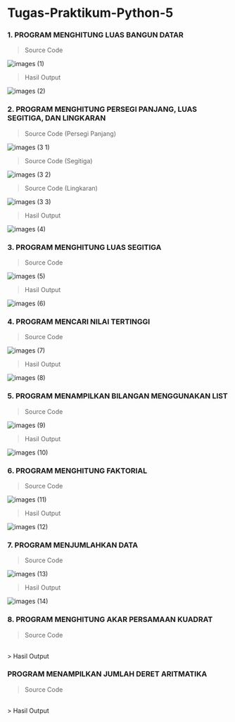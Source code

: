 # Tugas-Praktikum-Python-5

### 1. PROGRAM MENGHITUNG LUAS BANGUN DATAR

> Source Code

![images (1)](https://user-images.githubusercontent.com/93045470/142645549-30c857c1-d801-47a4-a1ed-73672fd9f71b.png)
> Hasil Output

![images (2)](https://user-images.githubusercontent.com/93045470/142645560-218ac0bd-dfb6-4d4f-81ac-835b8830cff3.png)

### 2. PROGRAM MENGHITUNG PERSEGI PANJANG, LUAS SEGITIGA, DAN LINGKARAN

> Source Code (Persegi Panjang)

![images (3 1)](https://user-images.githubusercontent.com/93045470/142645562-093eff1d-6fe6-42e1-b8cb-38c82017ab34.png)<br>
> Source Code (Segitiga)

![images (3 2)](https://user-images.githubusercontent.com/93045470/142645568-0c9aa839-6b87-42ee-bb9d-9c52c464ae01.png)<br>
> Source Code (Lingkaran)

![images (3 3)](https://user-images.githubusercontent.com/93045470/142645571-8a158d08-68f2-482a-bb85-87c02223e6ec.png)<br>
> Hasil Output

![images (4)](https://user-images.githubusercontent.com/93045470/142645577-30f8fdfb-60d9-48d4-b2b2-6e1805fc3fe4.png)

### 3. PROGRAM MENGHITUNG LUAS SEGITIGA

> Source Code

![images (5)](https://user-images.githubusercontent.com/93045470/142619841-1c4b7b4c-d2dc-483a-b081-d9b7548e79ef.png)<br>
> Hasil Output

![images (6)](https://user-images.githubusercontent.com/93045470/142619847-436a7e8b-9a19-43c7-a4b2-96895ca5a58c.png)

### 4. PROGRAM MENCARI NILAI TERTINGGI

> Source Code

![images (7)](https://user-images.githubusercontent.com/93045470/142640581-01945239-1bce-4112-9911-2face2499a17.png)
> Hasil Output

![images (8)](https://user-images.githubusercontent.com/93045470/142640588-21b31323-740f-426c-b6cf-ceeafb35f155.png)

### 5. PROGRAM MENAMPILKAN BILANGAN MENGGUNAKAN LIST

> Source Code<br>

![images (9)](https://user-images.githubusercontent.com/93045470/142659233-02df8cc3-a953-412e-b4fd-50f749fa65e0.png)<br>
> Hasil Output<br>

![images (10)](https://user-images.githubusercontent.com/93045470/142659242-73c8314d-cd89-4d5f-a8ee-bdce5655148b.png)

### 6. PROGRAM MENGHITUNG FAKTORIAL

> Source Code<br>

![images (11)](https://user-images.githubusercontent.com/93045470/142643701-51fa2fdc-fdd9-4cad-95ba-a48015ac89ee.png)
> Hasil Output<br>

![images (12)](https://user-images.githubusercontent.com/93045470/142640595-f1c2cafc-3625-4848-8a22-fa92456f34bf.png)

### 7. PROGRAM MENJUMLAHKAN DATA

> Source Code<br>

![images (13)](https://user-images.githubusercontent.com/93045470/142642569-d0363774-95de-47b9-a467-7e5f51e3609e.png)<br>
> Hasil Output<br>

![images (14)](https://user-images.githubusercontent.com/93045470/142642577-7a406158-3599-46c7-b4cc-c98f45298e88.png)

### 8. PROGRAM MENGHITUNG AKAR PERSAMAAN KUADRAT

> Source Code<br>

<br>
> Hasil Output<br>



### PROGRAM MENAMPILKAN JUMLAH DERET ARITMATIKA

> Source Code<br>

<br>
> Hasil Output<br>


